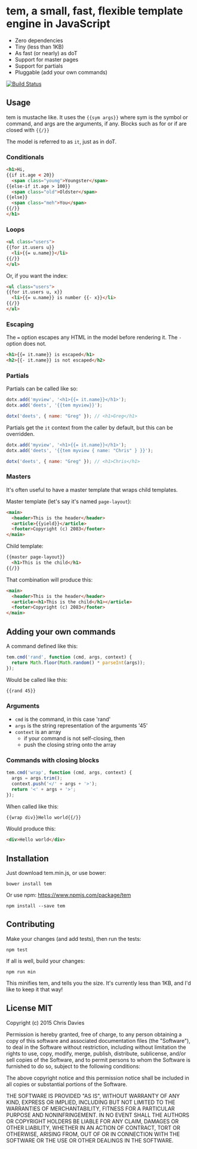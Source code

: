 # tem, a small, fast, flexible template engine in JavaScript

- Zero dependencies
- Tiny (less than 1KB)
- As fast (or nearly) as doT
- Support for master pages
- Support for partials
- Pluggable (add your own commands)

[![Build Status](https://travis-ci.org/chrisdavies/tem.svg?branch=master)](https://travis-ci.org/chrisdavies/tem)

## Usage

tem is mustache like. It uses the `{{sym args}}` where sym is the symbol or
command, and args are the arguments, if any. Blocks such as for or if are
closed with `{{/}}`

The model is referred to as `it`, just as in doT.

### Conditionals

```html
<h1>Hi,
{{if it.age < 20}}
  <span class="young">Youngster</span>
{{else-if it.age > 100}}
  <span class="old">Oldster</span>
{{else}}
  <span class="meh">You</span>
{{/}}
</h1>
```

### Loops

```html
<ul class="users">
{{for it.users u}}
  <li>{{= u.name}}</li>
{{/}}
</ul>
```

Or, if you want the index:

```html
<ul class="users">
{{for it.users u, x}}
  <li>{{= u.name}} is number {{- x}}</li>
{{/}}
</ul>
```

### Escaping

The `=` option escapes any HTML in the model before rendering it. The `-`
option does not.

```html
<h1>{{= it.name}} is escaped</h1>
<h2>{{- it.name}} is not escaped</h2>
```

### Partials

Partials can be called like so:

```javascript
dotx.add('myview', '<h1>{{= it.name}}</h1>');
dotx.add('deets', '{{tem myview}}');

dotx('deets', { name: "Greg" }); // <h1>Greg</h1>
```

Partials get the `it` context from the caller by default, but this can
be overridden.

```javascript
dotx.add('myview', '<h1>{{= it.name}}</h1>');
dotx.add('deets', '{{tem myview { name: "Chris" } }}');

dotx('deets', { name: "Greg" }); // <h1>Chris</h1>
```

### Masters

It's often useful to have a master template that wraps child templates.

Master template (let's say it's named `page-layout`):

```html
<main>
  <header>This is the header</header>
  <article>{{yield}}</article>
  <footer>Copyright (c) 2083</footer>
</main>
```

Child template:

```html
{{master page-layout}}
  <h1>This is the child</h1>
{{/}}
```

That combination will produce this:

```html
<main>
  <header>This is the header</header>
  <article><h1>This is the child</h1></article>
  <footer>Copyright (c) 2083</footer>
</main>
```

## Adding your own commands

A command defined like this:

```javascript
tem.cmd('rand', function (cmd, args, context) {
  return Math.floor(Math.random() * parseInt(args));
});
```

Would be called like this:

```html
{{rand 45}}
```

### Arguments

- `cmd` is the command, in this case 'rand'
- `args` is the string representation of the arguments '45'
- `context` is an array
  - if your command is not self-closing, then
  - push the closing string onto the array

### Commands with closing blocks

```javascript
tem.cmd('wrap', function (cmd, args, context) {
  args = args.trim();
  context.push('</' + args + '>');
  return '<' + args + '>';
});
```

When called like this:

```html
{{wrap div}}Hello world{{/}}
```

Would produce this:

```html
<div>Hello world</div>
```

## Installation

Just download tem.min.js, or use bower:

    bower install tem

Or use npm:
https://www.npmjs.com/package/tem

    npm install --save tem

## Contributing

Make your changes (and add tests), then run the tests:

    npm test

If all is well, build your changes:

    npm run min

This minifies tem, and tells you the size. It's currently less than 1KB, and
I'd like to keep it that way!

## License MIT

Copyright (c) 2015 Chris Davies

Permission is hereby granted, free of charge, to any person
obtaining a copy of this software and associated documentation
files (the "Software"), to deal in the Software without
restriction, including without limitation the rights to use,
copy, modify, merge, publish, distribute, sublicense, and/or sell
copies of the Software, and to permit persons to whom the
Software is furnished to do so, subject to the following
conditions:

The above copyright notice and this permission notice shall be
included in all copies or substantial portions of the Software.

THE SOFTWARE IS PROVIDED "AS IS", WITHOUT WARRANTY OF ANY KIND,
EXPRESS OR IMPLIED, INCLUDING BUT NOT LIMITED TO THE WARRANTIES
OF MERCHANTABILITY, FITNESS FOR A PARTICULAR PURPOSE AND
NONINFRINGEMENT. IN NO EVENT SHALL THE AUTHORS OR COPYRIGHT
HOLDERS BE LIABLE FOR ANY CLAIM, DAMAGES OR OTHER LIABILITY,
WHETHER IN AN ACTION OF CONTRACT, TORT OR OTHERWISE, ARISING
FROM, OUT OF OR IN CONNECTION WITH THE SOFTWARE OR THE USE OR
OTHER DEALINGS IN THE SOFTWARE.
